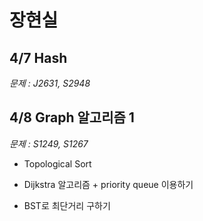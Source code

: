 # 장현실

## 4/7 Hash
*문제 : J2631, S2948*

## 4/8 Graph 알고리즘 1
*문제 : S1249, S1267*
- Topological Sort

- Dijkstra 알고리즘 + priority queue 이용하기

- BST로 최단거리 구하기
